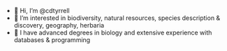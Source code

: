 - 👋 Hi, I’m @cdtyrrell
- 👀 I’m interested in biodiversity, natural resources, species description & discovery, geography, herbaria
- 🌱 I have advanced degrees in biology and extensive experience with databases & programming

<!---
cdtyrrell/cdtyrrell is a ✨ special ✨ repository because its `README.md` (this file) appears on your GitHub profile.
You can click the Preview link to take a look at your changes.
--->
